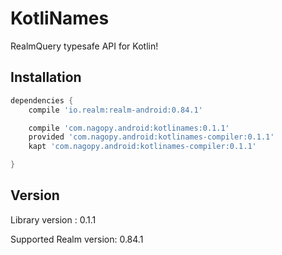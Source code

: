 # KotliNames

RealmQuery typesafe API for Kotlin!

## Installation

```groovy
dependencies {
    compile 'io.realm:realm-android:0.84.1'

    compile 'com.nagopy.android:kotlinames:0.1.1'
    provided 'com.nagopy.android:kotlinames-compiler:0.1.1'
    kapt 'com.nagopy.android:kotlinames-compiler:0.1.1'

}
```

## Version

Library version : 0.1.1

Supported Realm version: 0.84.1

